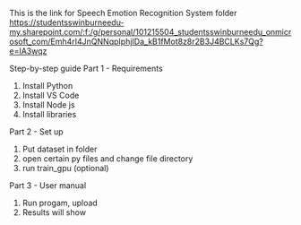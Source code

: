 This is the link for Speech Emotion Recognition System folder
https://studentsswinburneedu-my.sharepoint.com/:f:/g/personal/101215504_studentsswinburneedu_onmicrosoft_com/Emh4rI4JnQNNqpIphjIDa_kB1fMot8z8r2B3J4BCLKs7Qg?e=IA3wqz

Step-by-step guide
Part 1 - Requirements
1) Install Python
2) Install VS Code
3) Install Node js
4) Install libraries

Part 2 - Set up
1) Put dataset in folder
2) open certain py files and change file directory
3) run train_gpu (optional)

Part 3 - User manual
1) Run progam, upload
2) Results will show
